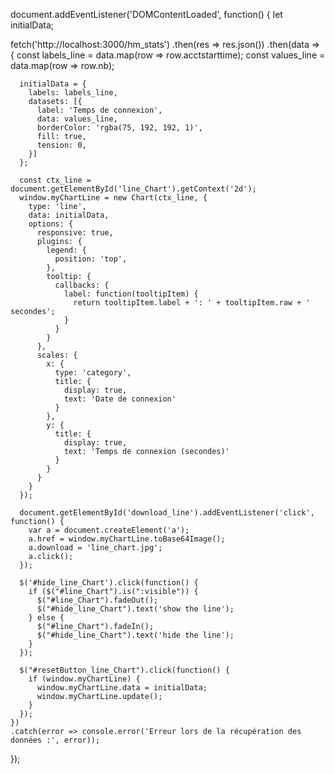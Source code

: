 document.addEventListener('DOMContentLoaded', function() {
  let initialData;

  fetch('http://localhost:3000/hm_stats')
    .then(res => res.json())
    .then(data => {
      const labels_line = data.map(row => row.acctstarttime);
      const values_line = data.map(row => row.nb);

      initialData = {
        labels: labels_line,
        datasets: [{
          label: 'Temps de connexion',
          data: values_line,
          borderColor: 'rgba(75, 192, 192, 1)',
          fill: true,
          tension: 0,
        }]
      };

      const ctx_line = document.getElementById('line_Chart').getContext('2d');
      window.myChartLine = new Chart(ctx_line, {
        type: 'line',
        data: initialData,
        options: {
          responsive: true,
          plugins: {
            legend: {
              position: 'top',
            },
            tooltip: {
              callbacks: {
                label: function(tooltipItem) {
                  return tooltipItem.label + ': ' + tooltipItem.raw + ' secondes';
                }
              }
            }
          },
          scales: {
            x: {
              type: 'category',
              title: {
                display: true,
                text: 'Date de connexion'
              }
            },
            y: {
              title: {
                display: true,
                text: 'Temps de connexion (secondes)'
              }
            }
          }
        }
      });

      document.getElementById('download_line').addEventListener('click', function() {
        var a = document.createElement('a');
        a.href = window.myChartLine.toBase64Image();
        a.download = 'line_chart.jpg';
        a.click();
      });

      $('#hide_line_Chart').click(function() {
        if ($("#line_Chart").is(":visible")) {
          $("#line_Chart").fadeOut();
          $("#hide_line_Chart").text('show the line');
        } else {
          $("#line_Chart").fadeIn();
          $("#hide_line_Chart").text('hide the line');
        }
      });

      $("#resetButton_line_Chart").click(function() {
        if (window.myChartLine) {
          window.myChartLine.data = initialData;
          window.myChartLine.update();
        }
      });
    })
    .catch(error => console.error('Erreur lors de la récupération des données :', error));
});
